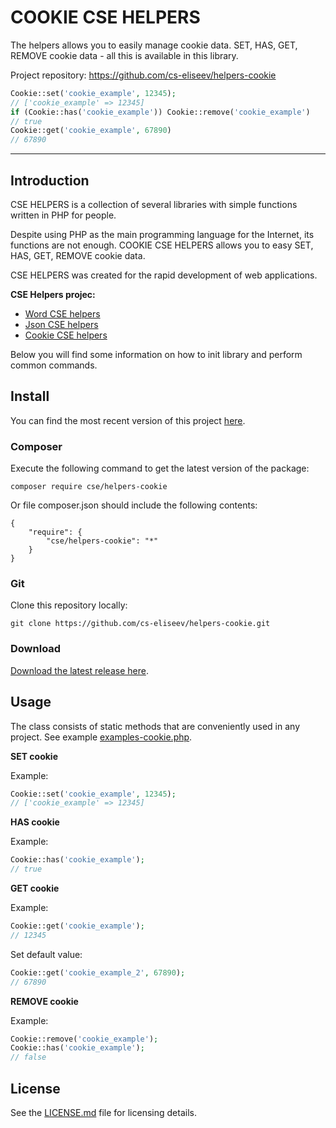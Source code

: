 COOKIE CSE HELPERS
=======

The helpers allows you to easily manage cookie data. SET, HAS, GET, REMOVE cookie data - all this is available in this library.

Project repository: https://github.com/cs-eliseev/helpers-cookie

```php
Cookie::set('cookie_example', 12345);
// ['cookie_example' => 12345]
if (Cookie::has('cookie_example')) Cookie::remove('cookie_example')
// true
Cookie::get('cookie_example', 67890)
// 67890
```

***


## Introduction

CSE HELPERS is a collection of several libraries with simple functions written in PHP for people.

Despite using PHP as the main programming language for the Internet, its functions are not enough. COOKIE CSE HELPERS allows you to easy SET, HAS, GET, REMOVE cookie data.

CSE HELPERS was created for the rapid development of web applications.

**CSE Helpers projec:**
* [Word CSE helpers](https://github.com/cs-eliseev/helpers-word)
* [Json CSE helpers](https://github.com/cs-eliseev/helpers-json)
* [Cookie CSE helpers](https://github.com/cs-eliseev/helpers-cookie)

Below you will find some information on how to init library and perform common commands.


## Install

You can find the most recent version of this project [here](https://github.com/cs-eliseev/helpers-cookie).

### Composer

Execute the following command to get the latest version of the package:
```shell
composer require cse/helpers-cookie
```

Or file composer.json should include the following contents:
```
{
    "require": {
        "cse/helpers-cookie": "*"
    }
}
```

### Git

Clone this repository locally:
```
git clone https://github.com/cs-eliseev/helpers-cookie.git
```

### Download

[Download the latest release here](https://github.com/cs-eliseev/helpers-cookie/archive/master.zip).



## Usage

The class consists of static methods that are conveniently used in any project. See example [examples-cookie.php](https://github.com/cs-eliseev/helpers-word/blob/master/examples/examples-cookie.php).

**SET cookie**

Example:
```php
Cookie::set('cookie_example', 12345);
// ['cookie_example' => 12345]
```

**HAS cookie**

Example:
```php
Cookie::has('cookie_example');
// true
```

**GET cookie**

Example:
```php
Cookie::get('cookie_example');
// 12345
```

Set default value:
```php
Cookie::get('cookie_example_2', 67890);
// 67890
```

**REMOVE cookie**

Example:
```php
Cookie::remove('cookie_example');
Cookie::has('cookie_example');
// false
```


## License

See the [LICENSE.md](https://github.com/cs-eliseev/helpers-cookie/blob/master/LICENSE.md) file for licensing details.